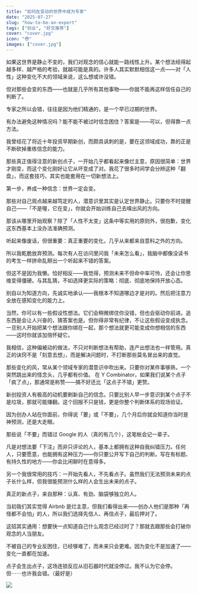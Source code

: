 ```yaml
---
title: "如何在变动的世界中成为专家"
date: "2025-07-27"
slug: "how-to-be-an-expert"
tags: ["创业", "好文推荐"]
cover: "cover.jpg"
icon: "😎"
images: ["cover.jpg"]
---
```

如果这世界是静止不变的，我们对观念的信心就能一路线性上升。某个想法经得起越多样、越严格的考验，就越可能是真的。许多人其实默默相信这一点——对「人性」这种变化不大的领域来说，这么想或许没错。



但对那些会变的东西——也就是几乎所有其他事物——你就不能再这样信任自己的判断了。



专家之所以会错，往往是因为他们精通的，是一个早已过期的世界。



有办法避免这种情况吗？能不能不被过时信念困住？答案是——可以，但得靠一点方法。



我曾经花了将近十年投资早期新创，而颇具讽刺的是，要在这领域成功，靠的正是不断砍掉重练信念的能力。



那些真正值得注意的新创点子，一开始几乎都看起来像烂主意，原因很简单：世界才刚变，而这个变化刚好让它从坏变成了对。我花了很多时间学会分辨这种「翻盘」，而这套技巧，其实也能套用在一切新想法上。



第一步，养成一种信念：世界一定会变。



那些对自己观点越来越笃定的人，潜意识里其实是认定世界静止。只要你不时提醒自己——「不是喔，它在变」，你就会开始训练自己去嗅出风的方向。



那该从哪里开始观察？除了「人性不太变」这条中等实用的原则外，很抱歉，变化这东西基本上没办法准确预测。



听起来像废话，但很重要：真正重要的变化，几乎从来都来自意料之外的方向。



所以我乾脆放弃预测。每次有人在访问里问我「未来怎么看」，我脑中都像没读书的考生一样拼命乱掰出一个听起来不错的答案。



但这不是因为我懒。恰好相反——我觉得，预测未来不但命中率可怜，还会让你思维变得僵硬。与其乱猜，不如选择更实际的策略：彻底、彻底地保持开放心态。



别自以为知道方向，先诚实地承认——我根本不知道哪边才是对的。然后把注意力全放在感知变化的能力上。



当然，你可以有一些假设性想法。它们会稍微绑住你没错，但也会驱动你前进。追东西是会让人兴奋的，猜答案也是。但你得非常有纪律，不让这些假设变成执念。
一旦别人开始把某个想法跟你绑在一起，那个想法就更可能变成你想相信的东西——这时你就该加倍怀疑它。



我相信，这种偏被动的做法，不只对判断想法有帮助，连产出想法也一样管用。真正的诀窍不是「刻意去想」，而是解决问题时，不打断那些莫名冒出来的直觉。



那些变化的风，常从某个领域专家的潜意识中吹出来。只要你对某件事够熟，一个突然跳出来的怪念头，几乎都有价值。
在 Y Combinator，如果我们说某个点子「疯了点」，那通常是称赞——搞不好还比「这点子不错」更赞。



新创投资人有极高的动机要刷新自己的信念。只要比别人早一步意识到某个点子不是垃圾，那就可能赚翻。这个回报不只是钱，更是你整个判断体系的现场验证。



因为创办人站在你面前，你得说「要」或「不要」，几个月后你就会知道你当时是神预测，还是大走眼。



那些说「不要」而错过 Google 的人（真的有几个），这笔帐会记一辈子。



凡是对想法要「下注」而非只评论的人，基本上都拥有这种自我纠错压力。任何人，只要愿意，也能拥有这种压力——你只要公开写下自己的判断。写在有标题、有持久性的地方——你会比闲聊时在意得多。



另一个我很常用的技巧：一开始先看人，不先看点子。虽然我们无法预测未来的点子长什么样，但我很能预测什么样的人会生出未来的点子。



真正的新点子，来自那种：认真、有劲、脑袋够独立的人。



当初我们其实觉得 Airbnb 是烂主意，但我们看得出来——创办人他们是那种「再怪都不会怕」的人，所以我们选择先信人、再信点子，最后押对了。



这招其实通用：想要快一点知道自己什么观念已经过时了？那就去跟那些会打破你观念的人当朋友。



不被自己的专业反困住，已经够难了，而未来只会更难。因为变化不是加速了——变化一直都在加速。



点子会生出点子，这场连锁反应从旧石器时代就没停过。我不认为它会停。
但⋯⋯也许我会错。（最好是）




![](https://prod-files-secure.s3.us-west-2.amazonaws.com/112d0858-5090-4d34-a606-b75eb8d65fd2/46476355-9cf3-4e99-9b7a-3531bc426380/1000202064.png?X-Amz-Algorithm=AWS4-HMAC-SHA256&X-Amz-Content-Sha256=UNSIGNED-PAYLOAD&X-Amz-Credential=ASIAZI2LB4662IMKZHA7%2F20251012%2Fus-west-2%2Fs3%2Faws4_request&X-Amz-Date=20251012T183848Z&X-Amz-Expires=3600&X-Amz-Security-Token=IQoJb3JpZ2luX2VjEIr%2F%2F%2F%2F%2F%2F%2F%2F%2F%2FwEaCXVzLXdlc3QtMiJGMEQCIHmHnqE0nTdezaM3Q4rGN7bc%2FxFP0C%2BP%2BmHdi7GtWjLuAiAsHNJ6A5JLnV4NDMwrPE%2FK1jDeLSf5agOWzjUCBy4fdSr%2FAwgzEAAaDDYzNzQyMzE4MzgwNSIMxvBFAkCfEdu41OwbKtwDdZ9AYOz2O8ETeHaenbf33iSgh8r6w11ZGrIoivhB1AyL4w7betyMzSKslefdqhKBYMFrQ%2F7IC6YHugFifC5VL5Qh0Y9SSBfMqyr2k40an6j7EbKbSyh8x1vsUOiN4qS5Wl3AwZ6yZpVohdOoJx%2FSQWpzkB0Qc2ZMsD1bqwDbQZ%2FPH0vOLCaC3vmwNmhjaQ%2F%2Fn3xJpqTfiSkf8Mtb9Qy6FZm6MleDwmXlyP%2BKtTwiVU00givI7HE%2BC%2F4CGJUD7mEHivAfOsj3o44r8G%2BV3KQk61PY2rP%2FBoR17iO3gabohsTkMr0ik6U6zE8S7kgJo7o6hWE1ZKynTFKfzaMLC6fC9tRilFm72oEfg1b6crXNvZPPzt22O%2FGrg3cS4eaOxqVFIJ9HbbolpYmb8hsMF1%2F%2BY28KLtnfXgnec4l7%2BGdeUB2S%2FscbtcF5OK9BKADvn1iNj3nTeRiXiPon%2BuUXZJXBfj8%2Be458oiGhh%2F2FrMiK2FWmQWXzbvAoWsvMPpj4TGdSt2K85KKlqZhn8nkyADSbkxjlL6izIZ3aqRNZMzigj90u8Qsbj3EaKl5yP1GkdQn8%2Fm8%2B1wf56ffEgLHnpJo5xfAbxgJA3sVQrP7ofaqDFzIvu1dHPN%2FkTFBQ4t0wgMyvxwY6pgHO0ZtiBO532txAa6TUo%2BZ7YafeXjEbATUKRtzf5qKfP%2FEzrwBhagAIrP2XVYLzE1szy4Ej%2B%2Brd%2Fg0hT5dxgwcgBL7ljqoNGnAMfBvlgUziF%2FTmT%2BIK5%2F4Kch02Dz461LvhpUzvT9AHn%2BQp0hMEhqR5exhoU76HuNPCXmZnQ408Vw%2BLm%2FW%2FhKHzTkoTkfQ9x%2BEzSR4sHRa%2BKOsDdDwpjbhRKnMh9IX7&X-Amz-Signature=115926e2803d16a4474f870dba7d49770ca229782eee848c8a4c5ccba4e768ac&X-Amz-SignedHeaders=host&x-amz-checksum-mode=ENABLED&x-id=GetObject)

